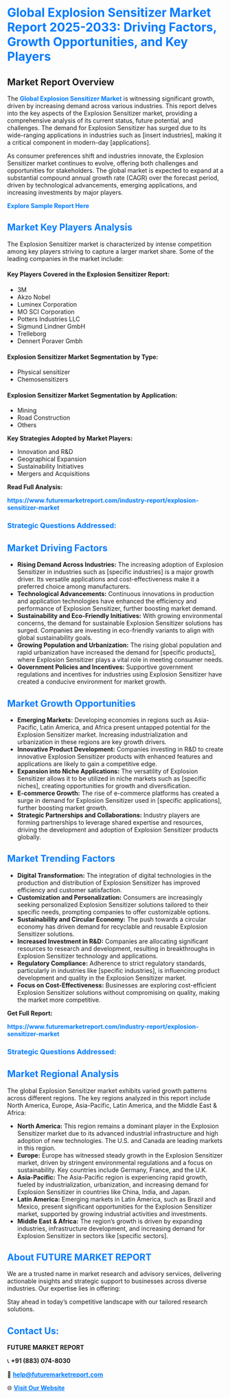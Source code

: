 <h1 style="color: #007BFF;">Global Explosion Sensitizer Market Report 2025-2033: Driving Factors, Growth Opportunities, and Key Players</h1>

<section id="overview">
<h2>Market Report Overview</h2>
<p>The <a href="https://www.futuremarketreport.com/industry-report/explosion-sensitizer-market" style="color: #007BFF; text-decoration: none;"><strong>Global Explosion Sensitizer Market</strong></a> is witnessing significant growth, driven by increasing demand across various industries. This report delves into the key aspects of the Explosion Sensitizer market, providing a comprehensive analysis of its current status, future potential, and challenges. The demand for Explosion Sensitizer has surged due to its wide-ranging applications in industries such as [insert industries], making it a critical component in modern-day [applications].</p>
<p>As consumer preferences shift and industries innovate, the Explosion Sensitizer market continues to evolve, offering both challenges and opportunities for stakeholders. The global market is expected to expand at a substantial compound annual growth rate (CAGR) over the forecast period, driven by technological advancements, emerging applications, and increasing investments by major players.</p>
</section>

<section id="overview">
<p><a href="https://www.futuremarketreport.com/request-sample/reportId=53050" style="color: #007BFF; text-decoration: none;"><strong>Explore Sample Report Here</strong></a></p>
</section>

<section id="key-players">
<h2 style="color: #007BFF;">Market Key Players Analysis</h2>
<p>The Explosion Sensitizer market is characterized by intense competition among key players striving to capture a larger market share. Some of the leading companies in the market include:</p>
<h4>Key Players Covered in the Explosion Sensitizer Report:</h4>
<ul><li>3M</li><li>Akzo Nobel</li><li>Luminex Corporation</li><li>MO SCI Corporation</li><li>Potters Industries LLC</li><li>Sigmund Lindner GmbH</li><li>Trelleborg</li><li>Dennert Poraver Gmbh</li></ul>
<h4>Explosion Sensitizer Market Segmentation by Type:</h4>
<ul><li>Physical sensitizer</li><li>Chemosensitizers</li></ul>

<h4>Explosion Sensitizer Market Segmentation by Application:</h4>
<ul><li>Mining</li><li>Road Construction</li><li>Others</li></ul>
<p><strong>Key Strategies Adopted by Market Players:</strong></p>
<ul>
<li>Innovation and R&D</li>
<li>Geographical Expansion</li>
<li>Sustainability Initiatives</li>
<li>Mergers and Acquisitions</li>
</ul>
</section>

<section>
<p><strong>Read Full Analysis: </strong></p><a href="https://www.futuremarketreport.com/industry-report/explosion-sensitizer-market" style="color: #007BFF; text-decoration: none;"><strong>https://www.futuremarketreport.com/industry-report/explosion-sensitizer-market</strong></a>
<h3 style="color: #007BFF;">Strategic Questions Addressed:</h3>
</section>

<section id="driving-factors">
<h2 style="color: #007BFF;">Market Driving Factors</h2>
<ul>
<li><strong>Rising Demand Across Industries:</strong> The increasing adoption of Explosion Sensitizer in industries such as [specific industries] is a major growth driver. Its versatile applications and cost-effectiveness make it a preferred choice among manufacturers.</li>
<li><strong>Technological Advancements:</strong> Continuous innovations in production and application technologies have enhanced the efficiency and performance of Explosion Sensitizer, further boosting market demand.</li>
<li><strong>Sustainability and Eco-Friendly Initiatives:</strong> With growing environmental concerns, the demand for sustainable Explosion Sensitizer solutions has surged. Companies are investing in eco-friendly variants to align with global sustainability goals.</li>
<li><strong>Growing Population and Urbanization:</strong> The rising global population and rapid urbanization have increased the demand for [specific products], where Explosion Sensitizer plays a vital role in meeting consumer needs.</li>
<li><strong>Government Policies and Incentives:</strong> Supportive government regulations and incentives for industries using Explosion Sensitizer have created a conducive environment for market growth.</li>
</ul>
</section>

<section id="growth-opportunities">
<h2 style="color: #007BFF;">Market Growth Opportunities</h2>
<ul>
<li><strong>Emerging Markets:</strong> Developing economies in regions such as Asia-Pacific, Latin America, and Africa present untapped potential for the Explosion Sensitizer market. Increasing industrialization and urbanization in these regions are key growth drivers.</li>
<li><strong>Innovative Product Development:</strong> Companies investing in R&D to create innovative Explosion Sensitizer products with enhanced features and applications are likely to gain a competitive edge.</li>
<li><strong>Expansion into Niche Applications:</strong> The versatility of Explosion Sensitizer allows it to be utilized in niche markets such as [specific niches], creating opportunities for growth and diversification.</li>
<li><strong>E-commerce Growth:</strong> The rise of e-commerce platforms has created a surge in demand for Explosion Sensitizer used in [specific applications], further boosting market growth.</li>
<li><strong>Strategic Partnerships and Collaborations:</strong> Industry players are forming partnerships to leverage shared expertise and resources, driving the development and adoption of Explosion Sensitizer products globally.</li>
</ul>
</section>

<section id="trending-factors">
<h2 style="color: #007BFF;">Market Trending Factors</h2>
<ul>
<li><strong>Digital Transformation:</strong> The integration of digital technologies in the production and distribution of Explosion Sensitizer has improved efficiency and customer satisfaction.</li>
<li><strong>Customization and Personalization:</strong> Consumers are increasingly seeking personalized Explosion Sensitizer solutions tailored to their specific needs, prompting companies to offer customizable options.</li>
<li><strong>Sustainability and Circular Economy:</strong> The push towards a circular economy has driven demand for recyclable and reusable Explosion Sensitizer solutions.</li>
<li><strong>Increased Investment in R&D:</strong> Companies are allocating significant resources to research and development, resulting in breakthroughs in Explosion Sensitizer technology and applications.</li>
<li><strong>Regulatory Compliance:</strong> Adherence to strict regulatory standards, particularly in industries like [specific industries], is influencing product development and quality in the Explosion Sensitizer market.</li>
<li><strong>Focus on Cost-Effectiveness:</strong> Businesses are exploring cost-efficient Explosion Sensitizer solutions without compromising on quality, making the market more competitive.</li>
</ul>
</section>

<section>
<p><strong>Get Full Report: </strong></p><a href="https://www.futuremarketreport.com/industry-report/explosion-sensitizer-market" style="color: #007BFF; text-decoration: none;"><strong>https://www.futuremarketreport.com/industry-report/explosion-sensitizer-market</strong></a>
<h3 style="color: #007BFF;">Strategic Questions Addressed:</h3>
</section>


<section id="regional-analysis">
<h2 style="color: #007BFF;">Market Regional Analysis</h2>
<p>The global Explosion Sensitizer market exhibits varied growth patterns across different regions. The key regions analyzed in this report include North America, Europe, Asia-Pacific, Latin America, and the Middle East & Africa:</p>
<ul>
<li><strong>North America:</strong> This region remains a dominant player in the Explosion Sensitizer market due to its advanced industrial infrastructure and high adoption of new technologies. The U.S. and Canada are leading markets in this region.</li>
<li><strong>Europe:</strong> Europe has witnessed steady growth in the Explosion Sensitizer market, driven by stringent environmental regulations and a focus on sustainability. Key countries include Germany, France, and the U.K.</li>
<li><strong>Asia-Pacific:</strong> The Asia-Pacific region is experiencing rapid growth, fueled by industrialization, urbanization, and increasing demand for Explosion Sensitizer in countries like China, India, and Japan.</li>
<li><strong>Latin America:</strong> Emerging markets in Latin America, such as Brazil and Mexico, present significant opportunities for the Explosion Sensitizer market, supported by growing industrial activities and investments.</li>
<li><strong>Middle East & Africa:</strong> The region’s growth is driven by expanding industries, infrastructure development, and increasing demand for Explosion Sensitizer in sectors like [specific sectors].</li>
</ul>
</section>

<footer>
<h2 style="color: #007BFF;">About FUTURE MARKET REPORT</h2>
<p>We are a trusted name in market research and advisory services, delivering actionable insights and strategic support to businesses across diverse industries. Our expertise lies in offering:</p>

<p>Stay ahead in today’s competitive landscape with our tailored research solutions.</p>

<h2 style="color: #007BFF;">Contact Us:</h2>
<p><strong>FUTURE MARKET REPORT</strong></p>
<p>📞 <strong>+91 (883) 074-8030</strong></p>
<p>📧 <strong><a href="mailto:help@futuremarketreport.com" style="color: #007BFF;">help@futuremarketreport.com</a></strong></p>
<p>🌐 <strong><a href="https://www.futuremarketreport.com/" style="color: #007BFF;">Visit Our Website</a></strong></p>
</footer>